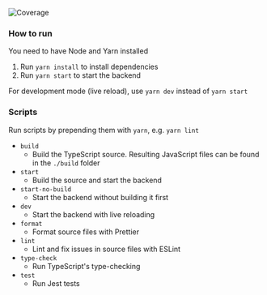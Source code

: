 ![Coverage](https://gitlab.pakettikauppa.fi/aalto/pakettikauppa-backend/badges/master/coverage.svg?style=flat-square)

### How to run

You need to have Node and Yarn installed

1. Run `yarn install` to install dependencies
2. Run `yarn start` to start the backend

For development mode (live reload), use `yarn dev` instead of `yarn start`

### Scripts
Run scripts by prepending them with `yarn`, e.g. `yarn lint`
- `build`
  - Build the TypeScript source. Resulting JavaScript files can be found in the `./build` folder
- `start`
  - Build the source and start the backend
- `start-no-build`
  - Start the backend without building it first
- `dev`
  - Start the backend with live reloading
- `format`
  - Format source files with Prettier
- `lint`
  - Lint and fix issues in source files with ESLint
- `type-check`
  - Run TypeScript's type-checking
- `test`
  - Run Jest tests